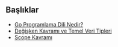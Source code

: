 ## Başlıklar

- [Go Programlama Dili Nedir?](./topics/00-go-programlama-dili-nedir.md)
- [Değişken Kavramı ve Temel Veri Tipleri](./topics/01-degisken-ve-temel-veri-tipleri.md)
- [Scope Kavramı](./topics/02-scope-kavramı.md)